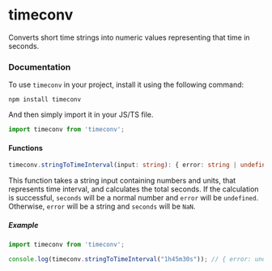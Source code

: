 # timeconv

Converts short time strings into numeric values representing that time in seconds.

### Documentation

To use `timeconv` in your project, install it using the following command:

```
npm install timeconv
```

And then simply import it in your JS/TS file.

```ts
import timeconv from 'timeconv';
```

#### Functions

```ts
timeconv.stringToTimeInterval(input: string): { error: string | undefined, seconds: number }
```

This function takes a string input containing numbers and units, that represents time interval, and calculates the total seconds. If the calculation is successful, `seconds` will be a normal number and `error` will be `undefined`. Otherwise, `error` will be a string and `seconds` will be `NaN`.

##### Example

```ts
import timeconv from 'timeconv';

console.log(timeconv.stringToTimeInterval("1h45m30s")); // { error: undefined, seconds: 6330 }
```